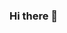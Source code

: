 ### Hi there 👋

<!--
**PavithraBalajiOfficial/PavithraBalajiOfficial** is a ✨ _special_ ✨ repository because its `README.md` (this file) appears on your GitHub profile.

Here are some ideas to get you started:

- 🔭 I’m currently working on ... MuleSoft, Spring Boot
- 🌱 I’m currently learning ... Android Programming
- 👯 I’m looking to collaborate on ... Any Interesting Projects that involve Development/Design
- 🤔 I’m looking for help with ... Android Development
- 💬 Ask me about ... Anything
- 📫 How to reach me: ... PavithraBalajiOfficial@Gmail.com
- 😄 Pronouns: ... She/Her
- ⚡ Fun fact: ... I watch workout videos and dream of plans for my workouts while vegetating on the couch  
-->
